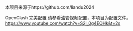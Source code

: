 本项目来源于https://github.com/liandu2024

OpenClash 完美配置 请参看油管视频配置，本项目为配置文件。 https://www.youtube.com/watch?v=S2l_0g4EOHk&t=2s

